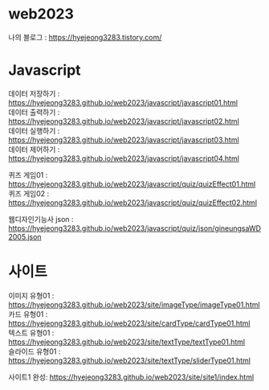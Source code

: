 # web2023

나의 블로그 : https://hyejeong3283.tistory.com/


# Javascript
데이터 저장하기 : https://hyejeong3283.github.io/web2023/javascript/javascript01.html      
데이터 출력하기 : https://hyejeong3283.github.io/web2023/javascript/javascript02.html      
데이터 실행하기 : https://hyejeong3283.github.io/web2023/javascript/javascript03.html      
데이터 제어하기 : https://hyejeong3283.github.io/web2023/javascript/javascript04.html      

퀴즈 게임01 : https://hyejeong3283.github.io/web2023/javascript/quiz/quizEffect01.html      
퀴즈 게임02 : https://hyejeong3283.github.io/web2023/javascript/quiz/quizEffect02.html

웹디자인기능사 json : https://hyejeong3283.github.io/web2023/javascript/quiz/json/gineungsaWD2005.json

# 사이트
이미지 유형01 : https://hyejeong3283.github.io/web2023/site/imageType/imageType01.html     
카드 유형01 : https://hyejeong3283.github.io/web2023/site/cardType/cardType01.html      
텍스트 유형01 : https://hyejeong3283.github.io/web2023/site/textType/textType01.html     
슬라이드 유형01 : https://hyejeong3283.github.io/web2023/site/textType/sliderType01.html 

사이트1 완성: https://hyejeong3283.github.io/web2023/site/site1/index.html
